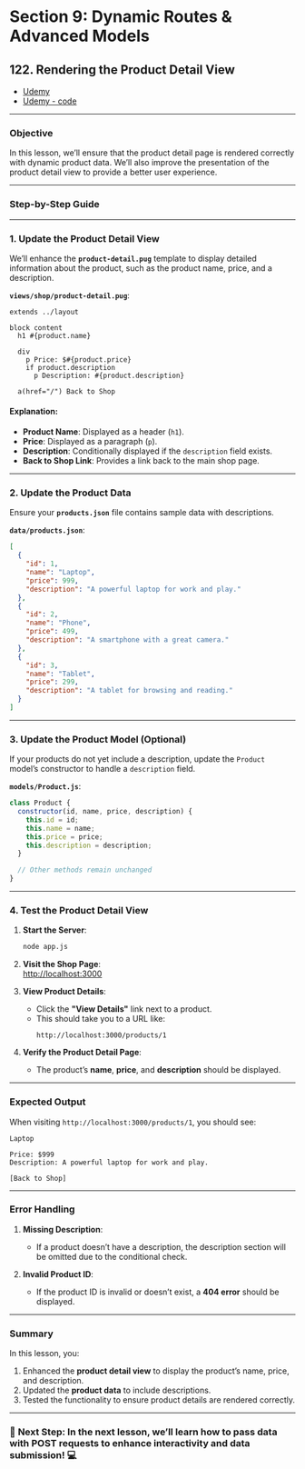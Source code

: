 # Section 9: Dynamic Routes & Advanced Models

## **122. Rendering the Product Detail View**

- [Udemy](https://www.udemy.com/course/nodejs-the-complete-guide/learn/lecture/11738876#overview)
- [Udemy - code](code/03-rendering-the-product-detail-view.zip)

---

### **Objective**

In this lesson, we’ll ensure that the product detail page is rendered correctly with dynamic product data. We’ll also improve the presentation of the product detail view to provide a better user experience.

---

### **Step-by-Step Guide**

---

### **1. Update the Product Detail View**

We’ll enhance the **`product-detail.pug`** template to display detailed information about the product, such as the product name, price, and a description.

**`views/shop/product-detail.pug`**:

```pug
extends ../layout

block content
  h1 #{product.name}

  div
    p Price: $#{product.price}
    if product.description
      p Description: #{product.description}

  a(href="/") Back to Shop
```

#### **Explanation**:

- **Product Name**: Displayed as a header (`h1`).
- **Price**: Displayed as a paragraph (`p`).
- **Description**: Conditionally displayed if the `description` field exists.
- **Back to Shop Link**: Provides a link back to the main shop page.

---

### **2. Update the Product Data**

Ensure your **`products.json`** file contains sample data with descriptions.

**`data/products.json`**:

```json
[
  {
    "id": 1,
    "name": "Laptop",
    "price": 999,
    "description": "A powerful laptop for work and play."
  },
  {
    "id": 2,
    "name": "Phone",
    "price": 499,
    "description": "A smartphone with a great camera."
  },
  {
    "id": 3,
    "name": "Tablet",
    "price": 299,
    "description": "A tablet for browsing and reading."
  }
]
```

---

### **3. Update the Product Model (Optional)**

If your products do not yet include a description, update the `Product` model’s constructor to handle a `description` field.

**`models/Product.js`**:

```javascript
class Product {
  constructor(id, name, price, description) {
    this.id = id;
    this.name = name;
    this.price = price;
    this.description = description;
  }

  // Other methods remain unchanged
}
```

---

### **4. Test the Product Detail View**

1. **Start the Server**:

   ```bash
   node app.js
   ```

2. **Visit the Shop Page**:  
   [http://localhost:3000](http://localhost:3000)

3. **View Product Details**:

   - Click the **"View Details"** link next to a product.
   - This should take you to a URL like:
     ```
     http://localhost:3000/products/1
     ```

4. **Verify the Product Detail Page**:
   - The product’s **name**, **price**, and **description** should be displayed.

---

### **Expected Output**

When visiting `http://localhost:3000/products/1`, you should see:

```
Laptop

Price: $999
Description: A powerful laptop for work and play.

[Back to Shop]
```

---

### **Error Handling**

1. **Missing Description**:

   - If a product doesn’t have a description, the description section will be omitted due to the conditional check.

2. **Invalid Product ID**:
   - If the product ID is invalid or doesn’t exist, a **404 error** should be displayed.

---

### **Summary**

In this lesson, you:

1. Enhanced the **product detail view** to display the product’s name, price, and description.
2. Updated the **product data** to include descriptions.
3. Tested the functionality to ensure product details are rendered correctly.

---

### 🚀 **Next Step**: In the next lesson, we’ll learn how to **pass data with POST requests** to enhance interactivity and data submission! 💻
